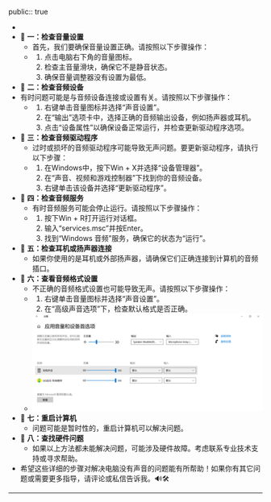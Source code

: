 public:: true

-
- 🔵  **一：检查音量设置**
	- 首先，我们要确保音量设置正确。请按照以下步骤操作：
	- 1. 点击电脑右下角的音量图标。
	  2. 检查主音量滑块，确保它不是静音状态。
	  3. 确保音量调整器没有设置为最低。
- 🔵  **二：检查音频设备**
- 有时问题可能是与音频设备连接或设置有关。请按照以下步骤操作：
	- 1. 右键单击音量图标并选择“声音设置”。
	  2. 在“输出”选项卡中，选择正确的音频输出设备，例如扬声器或耳机。
	  3. 点击“设备属性”以确保设备正常运行，并检查更新驱动程序选项。
- 🔵  **三：检查音频驱动程序**
	- 过时或损坏的音频驱动程序可能导致无声问题。要更新驱动程序，请执行以下步骤：
	- 1. 在Windows中，按下Win + X并选择“设备管理器”。
	  2. 在“声音、视频和游戏控制器”下找到你的音频设备。
	  3. 右键单击该设备并选择“更新驱动程序”。
- 🔵  **四：检查音频服务**
	- 有时音频服务可能会停止运行。请按照以下步骤操作：
	- 1. 按下Win + R打开运行对话框。
	  2. 输入“services.msc”并按Enter。
	  3. 找到“Windows 音频”服务，确保它的状态为“运行”。
- 🔵  **五：检查耳机或扬声器连接**
	- 如果你使用的是耳机或外部扬声器，请确保它们正确连接到计算机的音频插口。
- 🔵  **六：查看音频格式设置**
	- 不正确的音频格式设置也可能导致无声。请按照以下步骤操作：
	- 1. 右键单击音量图标并选择“声音设置”。
	  2. 在“高级声音选项”下，检查默认格式是否正确。
	- ![image.png](../assets/image_1696228889166_0.png)
- 🔵  **七：重启计算机**
	- 问题可能是暂时性的，重启计算机可以解决问题。
- 🔵  **八：查找硬件问题**
	- 如果以上方法都未能解决问题，可能涉及硬件故障。考虑联系专业技术支持或寻求帮助。
- 希望这些详细的步骤对解决电脑没有声音的问题能有所帮助！如果你有其它问题或需要更多指导，请评论或私信告诉我。🔊🛠️
- ---